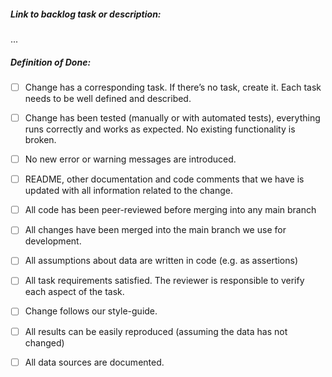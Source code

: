 ##### Link to backlog task or description:

...

##### Definition of Done:
- [ ] Change has a corresponding task. If there’s no task, create it. Each task needs to be well defined and described.
- [ ] Change has been tested (manually or with automated tests), everything runs correctly and works as expected. No existing functionality is broken.
- [ ] No new error or warning messages are introduced.
- [ ] README, other documentation and code comments that we have is updated with all information related to the change.
- [ ] All code has been peer-reviewed before merging into any main branch
- [ ] All changes have been merged into the main branch we use for development.
- [ ] All assumptions about data are written in code (e.g. as assertions)
- [ ] All task requirements satisfied. The reviewer is responsible to verify each aspect of the task.
- [ ] Change follows our style-guide.
- [ ] All results can be easily reproduced (assuming the data has not changed)
- [ ] All data sources are documented.

